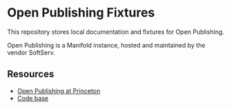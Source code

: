 # Open Publishing Fixtures

This repository stores local documentation and fixtures for Open Publishing.

Open Publishing is a Manifold instance, hosted and maintained by the vendor SoftServ.

## Resources

* [Open Publishing at Princeton](https://openpublishing.princeton.edu/)
* [Code base](https://github.com/scientist-softserv/princeton-manifold)


